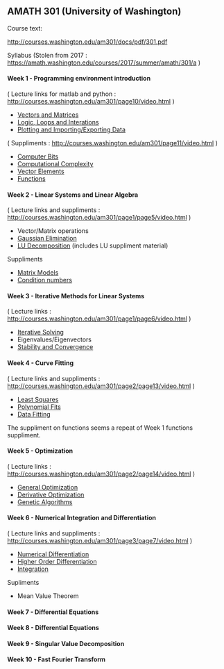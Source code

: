 
## AMATH 301 (University of Washington)

Course text:

http://courses.washington.edu/am301/docs/pdf/301.pdf

Syllabus 
(Stolen from 2017 : https://amath.washington.edu/courses/2017/summer/amath/301/a )

#### Week 1 - Programming environment introduction

( Lecture links for matlab and python : http://courses.washington.edu/am301/page10/video.html )

- [Vectors and Matrices](./amath301_W01L01_Vectors.jl)
- [Logic, Loops and Interations](./amath301_W01L02_Logic.jl)
- [Plotting and Importing/Exporting Data](./amath301_W01L03_Plotting.jl)

( Suppliments : http://courses.washington.edu/am301/page11/video.html )

- [Computer Bits](./amath301_W01S01_Bits.jl)
- [Computational Complexity](./amath301_W01S02_Benchmarking.jl)
- [Vector Elements](./amath301_W01S03_Elements.jl)
- [Functions](./amath301_W01S04_Functions.jl)

#### Week 2 - Linear Systems and Linear Algebra

( Lecture links and suppliments : http://courses.washington.edu/am301/page1/page5/video.html )

- Vector/Matrix operations
- [Gaussian Elimination](./amath301_W02L05_Gauss.jl)
- [LU Decomposition](./amath301_W02L06_LU.jl) (includes LU suppliment material)

Suppliments

- [Matrix Models](./amath301_W02S01_Models.jl)
- [Condition numbers](./amath301_W02S02_Condition.jl)

#### Week 3 - Iterative Methods for Linear Systems

( Lecture links : http://courses.washington.edu/am301/page1/page6/video.html )

- [Iterative Solving](./amath301_W03L07_Iterative.jl)
- Eigenvalues/Eigenvectors
- [Stability and Convergence](./amath301_W03L09_Stability.jl)

#### Week 4 - Curve Fitting

( Lecture links and suppliments : http://courses.washington.edu/am301/page2/page13/video.html )

- [Least Squares](./amath301_W04L10_Fit.jl)
- [Polynomial Fits](./amath301_W04L11_Splines.jl)
- [Data Fitting](./amath301_W04L12_DataFit.jl)

The suppliment on functions seems a repeat of Week 1 functions suppliment.

#### Week 5 - Optimization

( Lecture links : http://courses.washington.edu/am301/page2/page14/video.html )

- [General Optimization](./amath301_W05L13_Optimization.jl)
- [Derivative Optimization](./amath301_W05L14_Unconstrained.jl)
- [Genetic Algorithms](./amath301_W05L15_LinProg.jl)

#### Week 6 - Numerical Integration and Differentiation

( Lecture links and suppliments : http://courses.washington.edu/am301/page3/page7/video.html )

- [Numerical Differentiation](./amath301_W06L16_FiniteDiff.jl)
- [Higher Order Differentiation](./amath301_W06L17_Diffs.jl)
- [Integration](./amath301_W06L18_Integration.jl)

Supliments

- Mean Value Theorem

#### Week 7 - Differential Equations

#### Week 8 - Differential Equations

#### Week 9 - Singular Value Decomposition

#### Week 10 - Fast Fourier Transform


